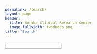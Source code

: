 ```yaml
---
permalink: /search/
layout: page
header:
  title: Soroka Clinical Research Center 
  image_fullwidth: twodudes.png
title: "Search"
---
```

<head>
  <link href="{{site.urlass}}tipuesearch/tipuesearch.css" rel="stylesheet">
  
</head>


<form action="http://sorokacrc.org/results.html">
<input type="text" name="q" id="tipue_search_input" autocomplete="off" required>
</form>
